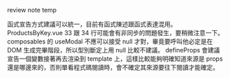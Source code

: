 review note temp

函式宣告方式建議可以統一，目前有函式陳述跟函式表達混用。
ProductsByKey.vue 33 跟 34 行可能會有非同步的問題發生，要稍微注意一下。
composables 的 useModal 不應可以接受 null 才對，畢竟要呼叫他必定是在 DOM 生成完畢階段，所以型別斷定上用 null 比較不建議。
defineProps 會建議宣告一個變數接著再去渲染到 template 上，這樣比較能夠明確知道來源是 props 還是哪邊來的，否則單看程式碼閱讀時，會不確定其來源要往下閱讀才能確定。
